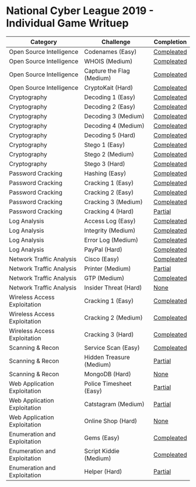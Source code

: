 # National Cyber League 2019 - Individual Game Writuep

Category | Challenge | Completion
---|---|---
Open Source Intelligence | Codenames (Easy) | [Compleated](Open-Source-Intelligence\1.Codename(Easy)\Codename(Easy).md)
Open Source Intelligence | WHOIS (Medium) | [Compleated](Open-Source-Intelligence\2.WHOIS(Medium)\WHOIS(Medium).md)
Open Source Intelligence | Capture the Flag (Medium) | [Compleated](Open-Source-Intelligence\3.Capture-The-Flag(Medium)\CaptureTheFlag(Medium).md)
Open Source Intelligence | CryptoKait (Hard) | [Compleated](Open-Source-Intelligence\4.CryptoKait(Hard)\CryptoKait(Hard).md)
Cryptography | Decoding 1 (Easy) | [Compleated](Cryptography\1.Decoding-1(Easy)\Decoding1(Easy).md)
Cryptography | Decoding 2 (Easy) | [Compleated](Cryptography\2.Decoding-2(Easy)\Decoding2(Easy).md)
Cryptography | Decoding 3 (Medium) | [Compleated](Cryptography\3.Decoding-3(Medium)\Decoding3(Medium).md)
Cryptography | Decoding 4 (Medium) | [Compleated](Cryptography\4.Decoding-4(Medium)\Decoding4(Medium).md)
Cryptography | Decoding 5 (Hard) | [Compleated](Cryptography\5.Decoding-5(Hard)\Decoding5(Hard).md)
Cryptography | Stego 1 (Easy) | [Compleated](Cryptography\6.Stego-1(Easy)\Stego1(Easy).md)
Cryptography | Stego 2 (Medium) | [Compleated](Cryptography\7.Stego-2(Medium)\Stego2(Medium).md)
Cryptography | Stego 3 (Hard) | [Compleated](Cryptography\8.Stego-3(Hard)\Stego3(Hard).md)
Password Cracking | Hashing (Easy) | [Compleated](Password-Cracking\1.Hashing(Easy)\Hashing(Easy).md)
Password Cracking | Cracking 1 (Easy) | [Compleated](Password-Cracking\2.Cracking-1(Easy)\Cracking1(Easy).md)
Password Cracking | Cracking 2 (Easy) | [Compleated](Password-Cracking\3.Cracking-2(Easy)\Cracking2(Easy).md)
Password Cracking | Cracking 3 (Medium) |[Compleated](Password-Cracking\4.Cracking-3(Medium)\Cracking3(Medium).md)
Password Cracking | Cracking 4 (Hard) | [Partial](Password-Cracking\5.Cracking-4(Hard)\Cracking4(Hard).md)
Log Analysis | Access Log (Easy) | [Compleated](Log-Analysis\1.Access-Log(Easy)\AccessLog(Easy).md)
Log Analysis | Integrity (Medium) | [Compleated](Log-Analysis\2.Integrity-(Medium)\Integrity(Medium).md)
Log Analysis | Error Log (Medium) | [Compleated](Log-Analysis\3.Error-Log(Medium)\ErrorLog(Medium).md)
Log Analysis | PayPal (Hard) | [Compleated](Log-Analysis\4.PayPal(Hard)\PayPal(Hard).md)
Network Traffic Analysis | Cisco (Easy) | [Compleated](Network-Traffic-Analysis\1.Cisco(Easy)\Cisco(Easy).md)
Network Traffic Analysis | Printer (Medium) | [Partial](Network-Traffic-Analysis\2.Printer(Medium)\Printer(Medium).md)
Network Traffic Analysis | GTP (Medium) | [Compleated](Network-Traffic-Analysis\3.GTP(Medium)\GTP(Medium).md)
Network Traffic Analysis | Insider Threat (Hard) | [None](Network-Traffic-Analysis\4.Insider-Threat(Hard)\InsiderThreat(Hard).md)
Wireless Access Exploitation | Cracking 1 (Easy) | [Compleated](Wireless-Access-Exploitation\1.Cracking-1(Easy)\Cracking1(Easy).md)
Wireless Access Exploitation | Cracking 2 (Medium) | [Compleated](Wireless-Access-Exploitation\2.Cracking-2(Medium)\Cracking2(Medium).md)
Wireless Access Exploitation | Cracking 3 (Hard) | [Compleated](Wireless-Access-Exploitation\3.Cracking-3(Hard)\Cracking3(Hard).md)
Scanning & Recon | Service Scan (Easy) | [Compleated](Scanning-&-Recon\1.Service-Scan(Easy)\ServiceScan(Easy).md)
Scanning & Recon | Hidden Treasure (Medium) | [Partial](Scanning-&-Recon\2.Hidden-Treasure(Medium)\HiddenTreasure(Medium).md)
Scanning & Recon | MongoDB (Hard) | [None](Scanning-&-Recon\3.MongoDB(Hard)\MongoDB(Hard).md)
Web Application Exploitation | Police Timesheet (Easy) | [Partial](Web-Application-Exploitation\1.Police-Timesheet(Easy)\PoliceTimesheet(Easy).md)
Web Application Exploitation | Catstagram (Medium) | [Partial](Web-Application-Exploitation\2.Catstagram(Medium)\Catstagram(Medium).md)
Web Application Exploitation | Online Shop (Hard) | [None](Web-Application-Exploitation\3.Online-Shop(Hard)\OnlineShop(Hard).md)
Enumeration and Exploitation | Gems (Easy) | [Compleated](Enumeration-and-Exploitation\1.Gems-(Easy)\Gems(Easy).md)
Enumeration and Exploitation | Script Kiddie (Medium) | [Compleated](Enumeration-and-Exploitation\2.Script-Kiddie(Medium)\ScriptKiddie(Medium).md)
Enumeration and Exploitation | Helper (Hard) | [Partial](Enumeration-and-Exploitation\3.Helper(Hard)\Helper(Hard).md)